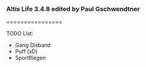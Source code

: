 ### Altis Life 3.4.8 edited by Paul Gschwendtner
================

TODO List: 
 - Gang Disband
 - Puff (xD)
 - Sportfliegen
